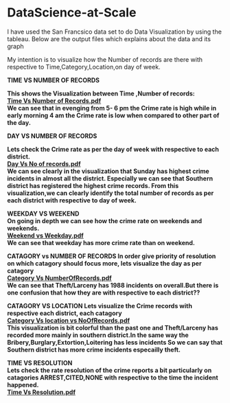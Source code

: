 # DataScience-at-Scale

I have used the San Francsico data set to do Data Visualization by using the tableau. Below are the output files which explains about the data and its graph

My intention is to visualize how the Number of records are there with respective to Time,Category,Location,on day of week.

<b>TIME VS NUMBER OF RECORDS<br>

This shows the Visualization between Time ,Number of records:
<br> [Time Vs Number of Records.pdf](https://github.com/vybhavk/DataScience-at-Scale/files/102715/Time.Vs.Number.of.Records.pdf)</br>
We can see that in evenging from 5- 6 pm the Crime rate is high while in early morning 4 am the Crime rate is low when compared to other part of the day.

<b>DAY VS NUMBER OF RECORDS<br>

Lets check the Crime rate as per the day of week with respective to each district.
<br>[Day Vs No of records.pdf](https://github.com/vybhavk/DataScience-at-Scale/files/102722/Day.Vs.No.of.records.pdf)</br>
We can see clearly in the visualization that Sunday has highest crime incidents in almost all the district. Especially we can see that Southern district has registered the highest crime records.
From this visualization,we can clearly identify the total number of records as per each district with respective to day of week.

<b>WEEKDAY VS WEEKEND</b> <br>
On going in depth we can see how the crime rate on weekends and weekends.
<br>[Weekend vs Weekday.pdf](https://github.com/vybhavk/DataScience-at-Scale/files/102716/Weekend.vs.Weekday.pdf)<br>
We can see that weekday has more crime rate than on weekend.


<b>CATAGORY vs NUMBER OF RECORDS</b>
In order give priority of resolution on which catagory should focus more, lets visualize the day as per catagory
<br>[Category Vs NumberOfRecords.pdf](https://github.com/vybhavk/DataScience-at-Scale/files/102717/Category.Vs.NumberOfRecords.pdf)<br>
We can see that Theft/Larceny has 1988 incidents on overall.But there is one confusion that how they are with respective to each  district??

<b>CATAGORY VS LOCATION</b> 
Lets visualize the Crime records with respective each district, each catagory 
<br>[Category Vs location vs NoOfRecords.pdf](https://github.com/vybhavk/DataScience-at-Scale/files/102719/Category.Vs.location.vs.NoOfRecords.pdf)<br>
This visualization is bit colorful than the past one and Theft/Larceny has recorded more mainly in southern district.In the same way the Bribery,Burglary,Extortion,Loitering has less incidents
So we can say that Southern district has more crime incidents especailly theft.

<b>TIME VS RESOLUTION</b><br>
Lets check the rate resolution of the crime reports a bit particularly on catagories ARREST,CITED,NONE with respective to the time the incident happened.
<br>[Time Vs Resolution.pdf](https://github.com/vybhavk/DataScience-at-Scale/files/102714/Time.Vs.Resolution.pdf) <br>

